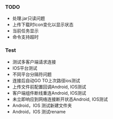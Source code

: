 
### TODO
* 处理.jar只读问题
* 上传下载时Icon变化以显示状态
* 当前任务显示
* 命令支持超时

### Test
* 测试多客户端请求连接
* IOS平台测试
* 不同平台分隔符问题
* 连接后自动GO TO上次路径ios测试
* 上传文件前配置回调Android, IOS测试
* 客户端组件断线重连Android, IOS测试
* 未立即响应到网络连接断开状态Android, IOS测试
* Android，IOS 测试新建文件夹
* Android，IOS 测试rename